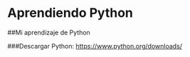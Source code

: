 # Aprendiendo Python
##Mi aprendizaje de Python

###Descargar Python:
https://www.python.org/downloads/
